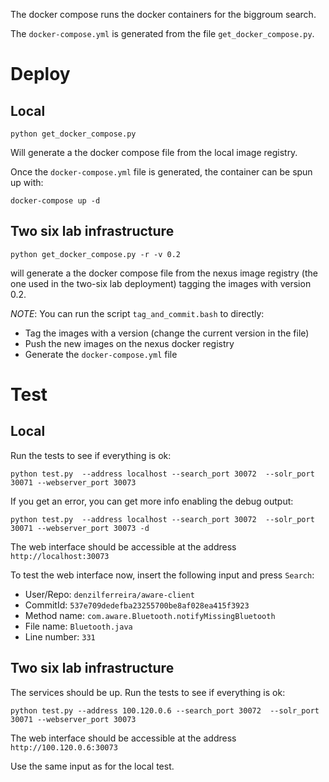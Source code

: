 The docker compose runs the docker containers for the biggroum search.

The `docker-compose.yml` is generated from the file `get_docker_compose.py`.

# Deploy

## Local
``` 
python get_docker_compose.py
```
Will generate a the docker compose file from the local image registry.

Once the `docker-compose.yml` file is generated, the container can be spun up
with:

```
docker-compose up -d
```

## Two six lab infrastructure

``` 
python get_docker_compose.py -r -v 0.2
```

will generate a the docker compose file from the nexus image registry (the one
used in the two-six lab deployment) tagging the images with version 0.2.

*NOTE*: You can run the script `tag_and_commit.bash` to directly:
- Tag the images with a version (change the current version in the file)
- Push the new images  on the nexus docker registry
- Generate the `docker-compose.yml` file


# Test

## Local

Run the tests to see if everything is ok:

```
python test.py  --address localhost --search_port 30072  --solr_port 30071 --webserver_port 30073
```

If you get an error, you can get more info enabling the debug output:

```
python test.py  --address localhost --search_port 30072  --solr_port 30071 --webserver_port 30073 -d
```


The web interface should be accessible at the address `http://localhost:30073`

To test the web interface now, insert the following input and press `Search`:

- User/Repo: `denzilferreira/aware-client`
- CommitId: `537e709dedefba23255700be8af028ea415f3923`
- Method name: `com.aware.Bluetooth.notifyMissingBluetooth`
- File name: `Bluetooth.java`
- Line number: `331`


## Two six lab infrastructure

The services should be up. Run the tests to see if everything is ok:

```
python test.py --address 100.120.0.6 --search_port 30072  --solr_port 30071 --webserver_port 30073
```

The web interface should be accessible at the address `http://100.120.0.6:30073`

Use the same input as for the local test.

